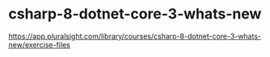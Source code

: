 # csharp-8-dotnet-core-3-whats-new
https://app.pluralsight.com/library/courses/csharp-8-dotnet-core-3-whats-new/exercise-files

